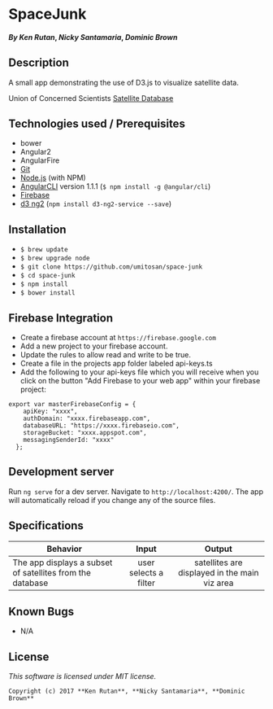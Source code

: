 # SpaceJunk

#### _**By Ken Rutan**_, _**Nicky Santamaria**_, _**Dominic Brown**_

## Description

A small app demonstrating the use of D3.js to visualize satellite data.

Union of Concerned Scientists [Satellite Database](http://www.ucsusa.org/nuclear-weapons/space-weapons/satellite-database#.WUgEwBMrLgE)

## Technologies used / Prerequisites

* bower
* Angular2
* AngularFire
* [Git](https://git-scm.com/)
* [Node.js](https://nodejs.org/) (with NPM)
* [AngularCLI](https://cli.angular.io/) version 1.1.1 (`$ npm install -g @angular/cli`)
* [Firebase](https://firebase.google.com/)
* [d3 ng2](https://github.com/tomwanzek/d3-ng2-service) (`npm install d3-ng2-service --save`)

## Installation

* `$ brew update`
* `$ brew upgrade node`
* `$ git clone https://github.com/umitosan/space-junk`
* `$ cd space-junk`
* `$ npm install`
* `$ bower install`

## Firebase Integration

* Create a firebase account at `https://firebase.google.com`
* Add a new project to your firebase account.
* Update the rules to allow read and write to be true.
* Create a file in the projects app folder labeled api-keys.ts
* Add the following to your api-keys file which you will receive when you click on the button "Add Firebase to your web app" within your firebase project:

```
export var masterFirebaseConfig = {
    apiKey: "xxxx",
    authDomain: "xxxx.firebaseapp.com",
    databaseURL: "https://xxxx.firebaseio.com",
    storageBucket: "xxxx.appspot.com",
    messagingSenderId: "xxxx"
  };
```

## Development server

Run `ng serve` for a dev server. Navigate to `http://localhost:4200/`. The app will automatically reload if you change any of the source files.

## Specifications

| Behavior |  Input   |  Output  |
|----------|:--------:|:--------:|
|The app displays a subset of satellites from the database|user selects a filter|satellites are displayed in the main viz area|

## Known Bugs
* N/A

## License

*This software is licensed under MIT license.*

```
Copyright (c) 2017 **Ken Rutan**, **Nicky Santamaria**, **Dominic Brown**
```
